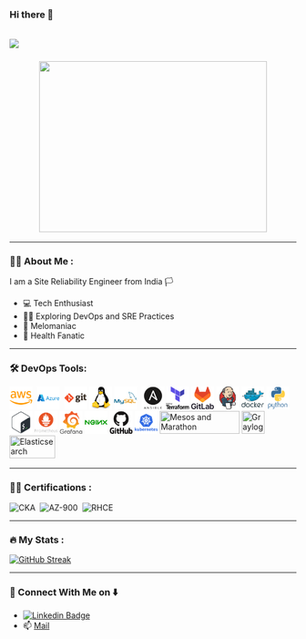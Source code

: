 ### Hi there 👋




![](https://api.visitorbadge.io/api/VisitorHit?user=jobin-peter&repo=github-visitors-badge&countColor=%237B1E7A)
---


<div align="center">
  <img src="https://media.giphy.com/media/f3iwJFOVOwuy7K6FFw/giphy.gif" width="400" height="300"/>
</div>

---


### :man_technologist: About Me :

I am a Site Reliability Engineer from India :white_flag:
- 💻 Tech Enthusiast 
- 🧞‍♂️ Exploring DevOps and SRE Practices 
- 🎸 Melomaniac
- 💪 Health Fanatic 

---

### :hammer_and_wrench: DevOps Tools:

<div>
  <img src="https://github.com/devicons/devicon/blob/master/icons/amazonwebservices/amazonwebservices-plain-wordmark.svg" title="AWS" alt="AWS" width="40" height="40"/>&nbsp;
  <img src="https://github.com/devicons/devicon/blob/master/icons/azure/azure-original-wordmark.svg" title="Azure" alt="Azure" width="40" height="40"/>&nbsp;
  <img src="https://github.com/devicons/devicon/blob/master/icons/git/git-original-wordmark.svg" title="Git" **alt="Git" width="40" height="40"/>
  <img src="https://github.com/devicons/devicon/blob/master/icons/linux/linux-original.svg" title="Linux" **alt="Linux" width="40" height="40"/>
  <img src="https://github.com/devicons/devicon/blob/master/icons/mysql/mysql-original-wordmark.svg" title="MySQL"  alt="MySQL" width="40" height="40"/>&nbsp;
  <img src="https://github.com/devicons/devicon/blob/master/icons/ansible/ansible-original-wordmark.svg" title="Ansible" **alt="Ansible" width="40" height="40"/>
  <img src="https://github.com/devicons/devicon/blob/master/icons/terraform/terraform-original-wordmark.svg" title="Terraform" **alt="Terraform" width="40" height="40"/>
  <img src="https://github.com/devicons/devicon/blob/master/icons/gitlab/gitlab-original-wordmark.svg" title="GitlabCI" **alt="GitlabCI" width="40" height="40"/>
  <img src="https://github.com/devicons/devicon/blob/master/icons/jenkins/jenkins-original.svg" title="Jenkins" **alt="Jenkins" width="40" height="40"/>
  <img src="https://github.com/devicons/devicon/blob/master/icons/docker/docker-original-wordmark.svg" title="Docker" **alt="Docker" width="40" height="40"/>
  <img src="https://github.com/devicons/devicon/blob/master/icons/python/python-original-wordmark.svg" title="Python" **alt="Python" width="40" height="40"/>
  <img src="https://github.com/devicons/devicon/blob/master/icons/bash/bash-original.svg" title="Bash" **alt="Bash" width="40" height="40"/>
  <img src="https://github.com/devicons/devicon/blob/master/icons/prometheus/prometheus-original-wordmark.svg" title="Prometheus" **alt="Prometheus" width="40" height="40"/>
  <img src="https://github.com/devicons/devicon/blob/master/icons/grafana/grafana-original-wordmark.svg" title="Grafana" **alt="Grafana" width="40" height="40"/>
  <img src="https://github.com/devicons/devicon/blob/master/icons/nginx/nginx-original.svg" title="Nginx" **alt="Nginx" width="40" height="40"/>
  <img src="https://github.com/devicons/devicon/blob/master/icons/github/github-original-wordmark.svg" title="GitHub" **alt="GitHub" width="40" height="40"/>
  <img src="https://github.com/devicons/devicon/blob/master/icons/kubernetes/kubernetes-plain-wordmark.svg" title="Kubernetes" **alt="Kubernetes" width="40" height="40"/>
 <img src="https://vocon-it.com/wp-content/uploads/2016/12/2016-12-14-01_22_32.png" title="Mesos and Marathon" **alt="Mesos and Marathon" width="140" height="40"/>
  <img src="https://www.graylog.org/wp-content/uploads/2022/08/GL_GLICON.svg" title="Graylog" **alt="Graylog" width="40" height="40"/>
  <img src="https://upload.wikimedia.org/wikipedia/commons/f/f4/Elasticsearch_logo.svg" title="Elasticsearch" **alt="Elasticsearch" width="80" height="40"/>
 </div>

---
### :student: Certifications : 

<div>
<img src="https://images.credly.com/size/680x680/images/8b8ed108-e77d-4396-ac59-2504583b9d54/cka_from_cncfsite__281_29.png" title="CKA" alt="CKA" width=80 height="80"/>&nbsp;
<img src="https://learn.microsoft.com/en-us/media/learn/certification/badges/microsoft-certified-fundamentals-badge.svg" title="AZ-900" alt="AZ-900" width="80" height="70"/>&nbsp;
<img src="https://images.credly.com/images/19c4e804-54fe-4857-b022-7cfd5520596c/image.png" title="RHCE" alt="RHCE" width="100" height="110"/>&nbsp;
</div>

---


### :fire: My Stats :
[![GitHub Streak](http://github-readme-streak-stats.herokuapp.com?user=jobin-peter&theme=dark&background=000000)](https://git.io/streak-stats)


---

### 📩 Connect With Me on ⬇️
  - [![Linkedin Badge](https://img.shields.io/badge/Jobin-LinkedIn-blue?style=flat&logo=Linkedin&logoColor=white)](https://www.linkedin.com/in/jobin-peter-13a59713a/)
  - 📫 [Mail](mailto:myselfjobin@gmail.com)
  
  

